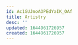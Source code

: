 ```yaml
---
id: Ac1GUJnoAOPEdYaIK_OAf
title: Artistry
desc: ''
updated: 1644961726957
created: 1644961726957
---
```


